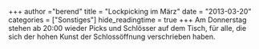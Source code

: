 +++
author ="berend"
title = "Lockpicking im März"
date = "2013-03-20"
categories = ["Sonstiges"]
hide_readingtime = true
+++
Am Donnerstag stehen ab 20:00 wieder Picks und Schlösser auf dem Tisch, für alle, die sich der hohen Kunst der Schlossöffnung verschrieben haben.
